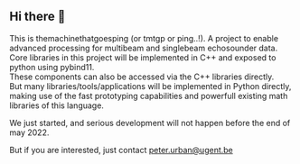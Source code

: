 ## Hi there 👋
This is themachinethatgoesping (or tmtgp or ping..!). A project to enable advanced processing for multibeam and singlebeam echosounder data.<br>
Core libraries in this project will be implemented in C++ and exposed to python using pybind11. <br>
These components can also be accessed via the C++ libraries directly. <br>
But many libraries/tools/applications will be implemented in Python directly, making use of the fast prototyping capabilities and powerfull existing math libraries of this language.

We just started, and serious development will not happen before the end of may 2022.

But if you are interested, just contact peter.urban@ugent.be

<!--

**Here are some ideas to get you started:**

🙋‍♀️ A short introduction - what is your organization all about?
🌈 Contribution guidelines - how can the community get involved?
👩‍💻 Useful resources - where can the community find your docs? Is there anything else the community should know?
🍿 Fun facts - what does your team eat for breakfast?
🧙 Remember, you can do mighty things with the power of [Markdown](https://docs.github.com/github/writing-on-github/getting-started-with-writing-and-formatting-on-github/basic-writing-and-formatting-syntax)
-->
